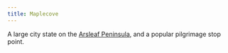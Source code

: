 ```yaml
---
title: Maplecove
---
```

A large city state on the [Arsleaf Peninsula](index.md), and a popular pilgrimage stop point.